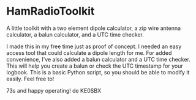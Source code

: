 # HamRadioToolkit
A little toolkit with a two element dipole calculator, a zip wire antenna calculator, a balun calculator, and a UTC time checker.

I made this in my free time just as proof of concept. I needed an easy access tool that could calculate a dipole length for me. For added convenience, I've also added a balun calculator and a UTC time checker. This will help you create a balun or check the UTC timestamp for your logbook.
This is a basic Python script, so you should be able to modify it easily. Feel free to!

73s and happy operating!
de KE0SBX
